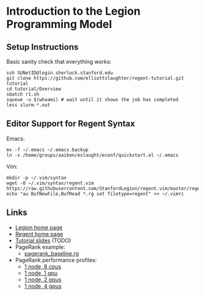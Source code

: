 # Introduction to the Legion Programming Model

## Setup Instructions

Basic sanity check that everything works:

```
ssh SUNetID@login.sherlock.stanford.edu
git clone https://github.com/elliottslaughter/regent-tutorial.git tutorial
cd tutorial/Overview
sbatch r1.sh
squeue -u $(whoami) # wait until it shows the job has completed
less slurm-*.out
```

## Editor Support for Regent Syntax

Emacs:

```
mv -f ~/.emacs ~/.emacs.backup
ln -s /home/groups/aaiken/eslaught/econf/quickstart.el ~/.emacs
```

Vim:

```
mkdir -p ~/.vim/syntax
wget -O ~/.vim/syntax/regent.vim https://raw.githubusercontent.com/StanfordLegion/regent.vim/master/regent.vim
echo "au BufNewFile,BufRead *.rg set filetype=regent" >> ~/.vimrc
```

## Links

  * [Legion home page](http://legion.stanford.edu)
  * [Regent home page](http://regent-lang.org/)
  * [Tutorial slides](slides.pdf) (TODO)
  * PageRank example:
      * [pagerank\_baseline.rg](https://gitlab.com/StanfordLegion/legion/raw/master/language/examples/pagerank/pagerank_baseline.rg)
  * PageRank performance profiles:
      * [1 node, 8 cpus](http://sapling.stanford.edu/~zhihao/pagerank_baseline_node1_cpu8/?start=125149396.30288485&end=151606741.6373197&collapseAll=false&resolution=10)
      * [1 node, 1 gpu](http://sapling.stanford.edu/~zhihao/pagerank_baseline_node1_gpu1/?start=29233303.237794884&end=33604068.32550413&collapseAll=false&resolution=10)
      * [1 node, 2 gpus](http://sapling.stanford.edu/~zhihao/pagerank_baseline_node1_gpu2/?start=29310768.00662945&end=32218582.293001413&collapseAll=false&resolution=10)
      * [1 node, 4 gpus](http://sapling.stanford.edu/~zhihao/pagerank_baseline_node1_gpu4/?start=32152385.0357884&end=34533632.9802233&collapseAll=false&resolution=10)
